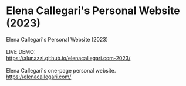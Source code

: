 # Elena Callegari's Personal Website (2023)
Elena Callegari's Personal Website (2023)
<br>
<br>
LIVE DEMO:  
https://alunazzi.github.io/elenacallegari.com-2023/
<br>
<br>
Elena Callegari's one-page personal website.  
https://elenacallegari.com/
